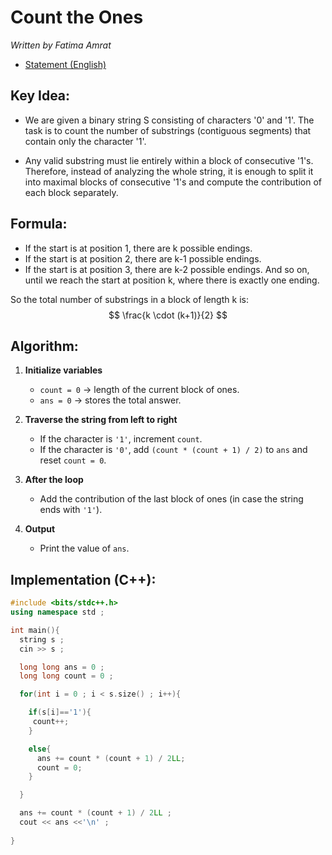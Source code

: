 # Count the Ones 

*Written by Fatima Amrat*

- [Statement (English)](statements/task-1.pdf)


## Key Idea:
- We are given a binary string S consisting of characters '0' and '1'. 
The task is to count the number of substrings (contiguous segments) that contain only the character '1'.

- Any valid substring must lie entirely within a block of consecutive '1's.
Therefore, instead of analyzing the whole string, it is enough to split it into maximal blocks of consecutive '1's and compute the contribution of each block separately.


## Formula:
- If the start is at position 1, there are k possible endings.
- If the start is at position 2, there are k-1 possible endings.
- If the start is at position 3, there are k-2 possible endings.
And so on, until we reach the start at position k, where there is exactly one ending.

So the total number of substrings in a block of length k is: 
$$
\frac{k \cdot (k+1)}{2}
$$


## Algorithm:
1. **Initialize variables**
   - `count = 0` → length of the current block of ones.
   - `ans = 0` → stores the total answer.

2. **Traverse the string from left to right**
   - If the character is `'1'`, increment `count`.
   - If the character is `'0'`, add `(count * (count + 1) / 2)` to `ans` and reset `count = 0`.

3. **After the loop**
   - Add the contribution of the last block of ones 
     (in case the string ends with `'1'`).

4. **Output**
   - Print the value of `ans`.
   
   
## Implementation (C++):

```cpp
#include <bits/stdc++.h>
using namespace std ;

int main(){
  string s ;
  cin >> s ;

  long long ans = 0 ;
  long long count = 0 ;

  for(int i = 0 ; i < s.size() ; i++){

    if(s[i]=='1'){
     count++;
    }

    else{
      ans += count * (count + 1) / 2LL;
      count = 0;
    }

  }

  ans += count * (count + 1) / 2LL ;
  cout << ans <<'\n' ;
  
}
```
